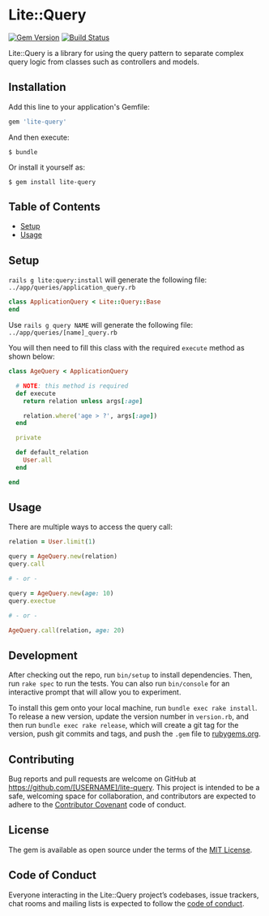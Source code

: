 # Lite::Query

[![Gem Version](https://badge.fury.io/rb/lite-query.svg)](http://badge.fury.io/rb/lite-query)
[![Build Status](https://travis-ci.org/drexed/lite-query.svg?branch=master)](https://travis-ci.org/drexed/lite-query)

Lite::Query is a library for using the query pattern to separate complex query
logic from classes such as controllers and models.

## Installation

Add this line to your application's Gemfile:

```ruby
gem 'lite-query'
```

And then execute:

    $ bundle

Or install it yourself as:

    $ gem install lite-query

## Table of Contents

* [Setup](#setup)
* [Usage](#usage)

## Setup

`rails g lite:query:install` will generate the following file:
`../app/queries/application_query.rb`

```ruby
class ApplicationQuery < Lite::Query::Base
end
```

Use `rails g query NAME` will generate the following file: `../app/queries/[name]_query.rb`

You will then need to fill this class with the required `execute` method as shown below:

```ruby
class AgeQuery < ApplicationQuery

  # NOTE: this method is required
  def execute
    return relation unless args[:age]

    relation.where('age > ?', args[:age])
  end

  private

  def default_relation
    User.all
  end

end
```

## Usage

There are multiple ways to access the query call:

```ruby
relation = User.limit(1)

query = AgeQuery.new(relation)
query.call

# - or -

query = AgeQuery.new(age: 10)
query.exectue

# - or -

AgeQuery.call(relation, age: 20)
```

## Development

After checking out the repo, run `bin/setup` to install dependencies. Then, run `rake spec` to run the tests. You can also run `bin/console` for an interactive prompt that will allow you to experiment.

To install this gem onto your local machine, run `bundle exec rake install`. To release a new version, update the version number in `version.rb`, and then run `bundle exec rake release`, which will create a git tag for the version, push git commits and tags, and push the `.gem` file to [rubygems.org](https://rubygems.org).

## Contributing

Bug reports and pull requests are welcome on GitHub at https://github.com/[USERNAME]/lite-query. This project is intended to be a safe, welcoming space for collaboration, and contributors are expected to adhere to the [Contributor Covenant](http://contributor-covenant.org) code of conduct.

## License

The gem is available as open source under the terms of the [MIT License](https://opensource.org/licenses/MIT).

## Code of Conduct

Everyone interacting in the Lite::Query project’s codebases, issue trackers, chat rooms and mailing lists is expected to follow the [code of conduct](https://github.com/[USERNAME]/lite-query/blob/master/CODE_OF_CONDUCT.md).
